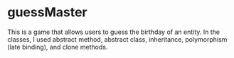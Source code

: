 # guessMaster
This is a game that allows users to guess the birthday of an entity. In the classes, I used abstract method, abstract class, inheritance, polymorphism (late binding), and clone methods.
